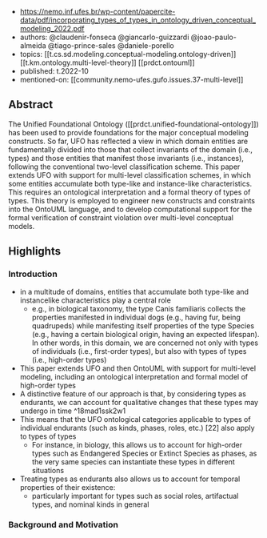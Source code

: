 
- https://nemo.inf.ufes.br/wp-content/papercite-data/pdf/incorporating_types_of_types_in_ontology_driven_conceptual_modeling_2022.pdf
- authors: @claudenir-fonseca @giancarlo-guizzardi @joao-paulo-almeida @tiago-prince-sales @daniele-porello
- topics: [[t.cs.sd.modeling.conceptual-modeling.ontology-driven]] [[t.km.ontology.multi-level-theory]] [[prdct.ontouml]]
- published: t.2022-10
- mentioned-on: [[community.nemo-ufes.gufo.issues.37-multi-level]]

## Abstract

The Unified Foundational Ontology ([[prdct.unified-foundational-ontology]]) has been used to provide foundations for the major conceptual modeling constructs. So far, UFO has reflected a view in which domain entities are fundamentally divided into those that collect invariants of the domain (i.e., types) and those entities that manifest those invariants (i.e., instances), following the conventional two-level classification scheme. This paper extends UFO with support for multi-level classification schemes, in which some entities accumulate both type-like and instance-like characteristics. This requires an ontological interpretation and a formal theory of types of types. This theory is employed to engineer new constructs and constraints into the OntoUML language, and to develop computational support for the formal verification of constraint violation over multi-level conceptual models.


## Highlights

### Introduction

- in a multitude of domains, entities that accumulate both type-like and instancelike characteristics play a central role
  - e.g.,  in biological taxonomy, the type
Canis familiaris collects the properties manifested in individual dogs (e.g., having fur,
being quadrupeds) while manifesting itself properties of the type Species (e.g., having
a certain biological origin, having an expected lifespan). In other words, in this domain, we are concerned not only with types of individuals (i.e., first-order types), but also with types of types (i.e., high-order types)
- This paper extends UFO and then OntoUML with support for multi-level modeling, including an ontological interpretation and formal model of high-order types
- A distinctive feature of our approach is that, by considering types as endurants, we can account for qualitative changes that these types may undergo in time ^18mad1ssk2w1
- This means that the UFO ontological categories applicable to types of individual endurants (such as kinds, phases, roles, etc.) [22] also apply to types of types
  - For instance, in biology, this allows us to account for high-order types such as Endangered Species or Extinct Species as phases, as the very same species can instantiate these types in different situations
- Treating types as endurants also allows us to account for temporal properties of their existence:
    - particularly important for types such as social roles, artifactual types, and nominal kinds in general

### Background and Motivation

